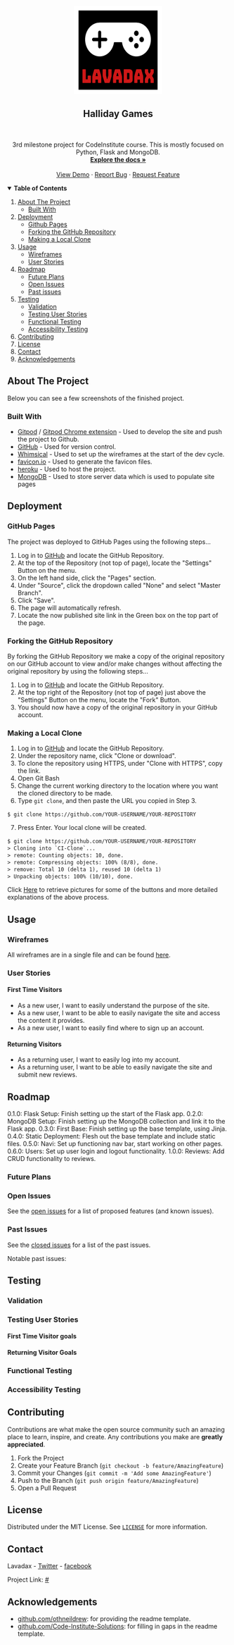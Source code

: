 <!-- PROJECT LOGO -->
<br />
<p align="center">
    <!-- TODO update href and src to GitHub -->
    <a href="#">
        <img src="static/images/logo.png" alt="Logo" width="200" height="200">
    </a>
</p>

<!-- TODO add description & links -->
<p align="center">
    <h2 align="center">Halliday Games</h2>
    <br />
    <p align="center">
        3rd milestone project for CodeInstitute course. This is mostly focused on Python, Flask and MongoDB.
        <br />
        <a href="#"><strong>Explore the docs »</strong></a>
        <br />
        <br />
        <a href="#">View Demo</a>
        ·
        <a href="https://github.com/lavadax/Halliday-Games/issues">Report Bug</a>
        ·
        <a href="https://github.com/lavadax/Halliday-Games/issues">Request Feature</a>
    </p>
</p>



<!-- TABLE OF CONTENTS -->
<details open="open">
    <summary><strong>Table of Contents</strong></summary>
    <ol>
        <li>
            <a href="#about-the-project">About The Project</a>
            <ul>
                <li><a href="#built-with">Built With</a></li>
            </ul>
        </li>
        <li>
            <a href="#deployment">Deployment</a>
            <ul>
                <li><a href="#github-pages">Github Pages</a></li>
                <li><a href="#forking-the-github-repository">Forking the GitHub Repository</a></li>
                <li><a href="#making-a-local-clone">Making a Local Clone</a></li>
            </ul>
        </li>
        <li>
            <a href="#usage">Usage</a>
            <ul>
                <li><a href="#wireframes">Wireframes</a></li>
                <li><a href="#user-stories">User Stories</a></li>
            </ul>
        </li>
        <li>
            <a href="#roadmap">Roadmap</a>
            <ul>
                <li><a href="#future-plans">Future Plans</a></li>
                <li><a href="#open-issues">Open Issues</a></li>
                <li><a href="#past-issues">Past issues</a></li>
            </ul>
        </li>
        <li>
            <a href="#testing">Testing</a>
            <ul>
                <li><a href="#validation">Validation</a></li>
                <li><a href="#testing-user-stories">Testing User Stories</a></li>
                <li><a href="#functional-testing">Functional Testing</a></li>
                <li><a href="#accessibility-testing">Accessibility Testing</a></li>
            </ul>
        </li>
        <li><a href="#contributing">Contributing</a></li>
        <li><a href="#license">License</a></li>
        <li><a href="#contact">Contact</a></li>
        <li><a href="#acknowledgements">Acknowledgements</a></li>
    </ol>
</details>



<!-- ABOUT THE PROJECT-->
## About The Project  

Below you can see a few screenshots of the finished project.  
  
<!-- TODO Add screenshots of the live site -->

### Built With

<!-- TODO Add/remove software/pages used -->
* [Gitpod](https://www.gitpod.io/) / [Gitpod Chrome extension](https://chrome.google.com/webstore/detail/gitpod-dev-environments-i/dodmmooeoklaejobgleioelladacbeki) - Used to develop the site and push the project to Github.
* [GitHub](https://github.com) - Used for version control.
* [Whimsical](https://whimsical.com/) - Used to set up the wireframes at the start of the dev cycle.  
* [favicon.io](https://favicon.io/favicon-converter/) - Used to generate the favicon files.  
* [heroku](https://heroku.com) - Used to host the project.  
* [MongoDB](https://www.mongodb.com) - Used to store server data which is used to populate site pages


<!-- DEPLOYMENT -->
## Deployment
<!-- TODO Add instructions on heroku deployment -->
### GitHub Pages

The project was deployed to GitHub Pages using the following steps...

1. Log in to [GitHub](https://github.com/) and locate the GitHub Repository.
2. At the top of the Repository (not top of page), locate the "Settings" Button on the menu.
3. On the left hand side, click the "Pages" section.
4. Under "Source", click the dropdown called "None" and select "Master Branch".
5. Click "Save".
6. The page will automatically refresh.
7. Locate the now published site link in the Green box on the top part of the page.

### Forking the GitHub Repository

By forking the GitHub Repository we make a copy of the original repository on our GitHub account to view and/or make changes without affecting the original repository by using the following steps...

1. Log in to [GitHub](https://github.com/) and locate the GitHub Repository.
2. At the top right of the Repository (not top of page) just above the "Settings" Button on the menu, locate the "Fork" Button.
3. You should now have a copy of the original repository in your GitHub account.

### Making a Local Clone

1. Log in to [GitHub](https://github.com/) and locate the GitHub Repository.
2. Under the repository name, click "Clone or download".
3. To clone the repository using HTTPS, under "Clone with HTTPS", copy the link.
4. Open Git Bash
5. Change the current working directory to the location where you want the cloned directory to be made.
6. Type `git clone`, and then paste the URL you copied in Step 3.

```
$ git clone https://github.com/YOUR-USERNAME/YOUR-REPOSITORY
```

7. Press Enter. Your local clone will be created.

```
$ git clone https://github.com/YOUR-USERNAME/YOUR-REPOSITORY
> Cloning into `CI-Clone`...
> remote: Counting objects: 10, done.
> remote: Compressing objects: 100% (8/8), done.
> remove: Total 10 (delta 1), reused 10 (delta 1)
> Unpacking objects: 100% (10/10), done.
```

Click [Here](https://help.github.com/en/github/creating-cloning-and-archiving-repositories/cloning-a-repository#cloning-a-repository-to-github-desktop) to retrieve pictures for some of the buttons and more detailed explanations of the above process.



<!-- USAGE EXAMPLES -->
## Usage

### Wireframes

All wireframes are in a single file and can be found [here](https://github.com/lavadax/Halliday-Games/blob/master/documentation/wireframes/wireframes.png). <!-- TODO Add wireframe link -->

### User Stories
<!-- TODO Add user stories -->
#### First Time Visitors

* As a new user, I want to easily understand the purpose of the site.  
* As a new user, I want to be able to easily navigate the site and access the content it provides.  
* As a new user, I want to easily find where to sign up an account.

#### Returning Visitors

* As a returning user, I want to easily log into my account.  
* As a returning user, I want to be able to easily navigate the site and submit new reviews.


<!-- ROADMAP -->
## Roadmap

<!-- TODO Add roadmap -->

0.1.0: Flask Setup: Finish setting up the start of the Flask app.
0.2.0: MongoDB Setup: Finish setting up the MongoDB collection and link it to the Flask app.
0.3.0: First Base: Finish setting up the base template, using Jinja.
0.4.0: Static Deployment: Flesh out the base template and include static files.
0.5.0: Navi: Set up functioning nav bar, start working on other pages.
0.6.0: Users: Set up user login and logout functionality.
1.0.0: Reviews: Add CRUD functionality to reviews.

### Future Plans

<!-- TODO Add plans -->

### Open Issues
<!-- TODO Add link -->
See the [open issues](https://github.com/lavadax/Halliday-Games/issues) for a list of proposed features (and known issues).

### Past Issues
<!-- TODO Add link -->
See the [closed issues](https://github.com/lavadax/Halliday-Games/issues?q=is%3Aissue+is%3Aclosed) for a list of the past issues.

Notable past issues:  
<!-- TODO Add major bugs encountered during dev process -->



<!-- TESTING -->
## Testing

### Validation
<!-- TODO Add code validation -->


### Testing User Stories
<!-- TODO Add user stories testing -->
#### First Time Visitor goals  
  

#### Returning Visitor Goals


### Functional Testing
<!-- TODO Add functional testing -->

### Accessibility Testing
<!-- TODO Add accessibility testing -->


<!-- CONTRIBUTING -->
## Contributing

Contributions are what make the open source community such an amazing place to learn, inspire, and create. Any contributions you make are **greatly appreciated**.

1. Fork the Project
2. Create your Feature Branch (`git checkout -b feature/AmazingFeature`)
3. Commit your Changes (`git commit -m 'Add some AmazingFeature'`)
4. Push to the Branch (`git push origin feature/AmazingFeature`)
5. Open a Pull Request



<!-- LICENSE -->
## License
<!-- TODO Add link -->
Distributed under the MIT License. See [`LICENSE`](#) for more information.



<!-- CONTACT -->
## Contact

Lavadax - [Twitter](https://twitter.com/LavadaxTwitch) - [facebook](https://www.facebook.com/kevin.schepers.5)
<!-- TODO Add link -->
Project Link: [#](#)



<!-- ACKNOWLEDGEMENTS -->
## Acknowledgements
<!-- TODO Add acknowledgements -->
* [github.com/othneildrew](https://github.com/othneildrew/Best-README-Template): for providing the readme template.
* [github.com/Code-Institute-Solutions](https://github.com/Code-Institute-Solutions/SampleREADME): for filling in gaps in the readme template.
